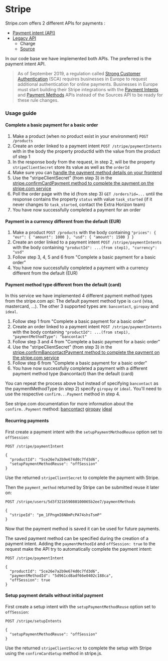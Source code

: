 # Stripe

Stripe.com offers 2 different APIs for payments :

* [Payment intent (API)](https://stripe.com/docs/payments/payment-intents)
* [Legacy API](https://stripe.com/docs/payments/legacy-apis)
  * Charge
  * [Source](https://stripe.com/docs/api/sources/create)

In our code base we have implemented both APIs. The preferred is the payment intent API.

> As of September 2019, a regulation called [Strong Customer Authentication](https://stripe.com/docs/strong-customer-authentication) (SCA) requires businesses in Europe to request additional authentication for online payments. Businesses in Europe must start building their Stripe integrations with the [Payment Intents](https://stripe.com/docs/payments/payment-intents) and [Payment Methods](https://stripe.com/docs/payments/payment-methods#transitioning) APIs instead of the Sources API to be ready for these rule changes.

### Usage guide <a href="#usage-guide" id="usage-guide"></a>

#### Complete a basic payment for a basic order <a href="#complete-a-basic-payment-for-a-basic-order" id="complete-a-basic-payment-for-a-basic-order"></a>

1. Make a product (when no product exist in your environment) `POST /products`
2. Create an order linked to a payment intent `POST /stripe/paymentIntents` with in the body the property productId with the value from the product of step 1
3. In the response body from the request, in step 2, will be the property `stripeClientSecret` store its value as well as the `orderId`
4. Make sure you can [handle the payment method details on your frontend](https://stripe.com/docs/payments/accept-a-payment#web-collect-card-details)
5. Use the "stripeClientSecret" (from step 3) in the [stripe.confirmCardPayment method to complete the payment on the stripe.com service](https://stripe.com/docs/payments/accept-a-payment?integration=elements#set-up-stripe-elements)
6. Poll the order page with the id (from step 3) `GET /orders?id=...` until the response contains the property `status` with value `task_started` (if it never changes to `task_started`, contact the Extra Horizon team)
7. You have now successfully completed a payment for an order

#### Payment in a currency different from the default (EUR) <a href="#payment-in-a-currency-different-from-the-default-eur" id="payment-in-a-currency-different-from-the-default-eur"></a>

1. Make a product `POST /products` with the body containing `"prices": { "eur": { "amount": 1000 }, "usd": { "amount": 1500 } }`
2. Create an order linked to a payment intent `POST /stripe/paymentIntents` with the body containing `"productId": ...(from step1), "currency": "usd"`
3. Follow step 3, 4, 5 and 6 from "Complete a basic payment for a basic order"
4. You have now successfully completed a payment with a currency different from the default (EUR)

#### Payment method type different from the default (card) <a href="#payment-method-type-different-from-the-default-card" id="payment-method-type-different-from-the-default-card"></a>

In this service we have implemented 4 different payment method types from the stripe.com api: The default payment method type is `card` (visa, mastercard, ...). The other 3 supported types are: `bancontact`, `giropay` and `ideal`.

1. Follow step 1 from "Complete a basic payment for a basic order"
2. Create an order linked to a payment intent `POST /stripe/paymentIntents` with the body containing `"productId": ...(from step1), "paymentMethodType": "bancontact"`
3. Follow step 3 and 4 from "Complete a basic payment for a basic order"
4. Use the "stripeClientSecret" (from step 3) in the [stripe.confirmBancontactPayment method to complete the payment on the stripe.com service](https://stripe.com/docs/payments/bancontact/accept-a-payment#confirm-bancontact-payment)
5. Follow step 6 from "Complete a basic payment for a basic order"
6. You have now successfully completed a payment with a different payment method type (bancontact) than the default (card)

You can repeat the process above but instead of specifying `bancontact` as the paymentMethodType (in step 2) specify `giropay` or `ideal`. You'll need to use the respective `confirm...Payment` method in step 4.

See stripe.com documentation for more information about the `confirm..Payment` method: [bancontact](https://stripe.com/docs/js/payment\_intents/confirm\_bancontact\_payment) [giropay](https://stripe.com/docs/js/payment\_intents/confirm\_giropay\_payment) [ideal](https://stripe.com/docs/js/payment\_intents/confirm\_ideal\_payment)

#### Recurring payments <a href="#recurring-payments" id="recurring-payments"></a>

First create a payment intent with the `setupPaymentMethodReuse` option set to `offSession`:

`POST /stripe/paymentIntent`

```
{
  "productId": "5ce26e7a2b9e674d0c7fd3d6",
  "setupPaymentMethodReuse": "offSession"
}
```

Use the returned `stripeClientSecret` to complete the payment with Stripe.

Then the `payment_method` returned by Stripe can be submitted reuse it later on:

`POST /stripe/users/5d3f321b59080100065b2ee7/paymentMethods`

```
{
  "stripeId": "pm_1FPngmI6N8mPcPA74shsTsmP"
}
```

Now that the payment method is saved it can be used for future payments.

The saved payment method can be specified during the creation of a payment intent. Adding the `paymentMethodId` and `offSession: true` to the request make the API try to automatically complete the payment intent:

`POST /stripe/paymentIntent`

```
{
  "productId": "5ce26e7a2b9e674d0c7fd3d6",
  "paymentMethodId": "5d961cd8adf66e0402c188ca",
  "offSession": true
}
```

#### Setup payment details without initial payment <a href="#setup-payment-details-without-initial-payment" id="setup-payment-details-without-initial-payment"></a>

First create a setup intent with the `setupPaymentMethodReuse` option set to `offSession`:

`POST /stripe/setupIntents`

```
{
  "setupPaymentMethodReuse": "offSession"
}
```

Use the returned `stripeClientSecret` to complete the setup with Stripe using the `confirmCardSetup` method in stripe.js.
